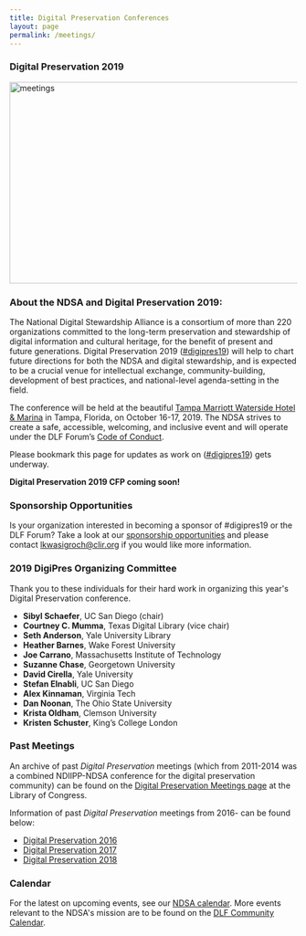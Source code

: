 ```yaml
---
title: Digital Preservation Conferences
layout: page
permalink: /meetings/
---
```


### Digital Preservation 2019

<img alt="meetings" width="710" height="353" src='{{ "/images/DLF-Forum-2019_high-res.png" | prepend: site.baseurl }}'>

### About the NDSA and Digital Preservation 2019:

The National Digital Stewardship Alliance is a consortium of more than 220 organizations committed to the long-term preservation and stewardship of digital information and cultural heritage, for the benefit of present and future generations. Digital Preservation 2019 ([#digipres19](https://twitter.com/hashtag/digipres19)) will help to chart future directions for both the NDSA and digital stewardship, and is expected to be a crucial venue for intellectual exchange, community-building, development of best practices, and national-level agenda-setting in the field.

The conference will be held at the beautiful [Tampa Marriott Waterside Hotel & Marina](https://www.marriott.com/hotels/travel/tpamc-tampa-marriott-waterside-hotel-and-marina/) in Tampa, Florida, on October 16-17, 2019. The NDSA strives to create a safe, accessible, welcoming, and inclusive event and will operate under the DLF Forum’s [Code of Conduct](https://www.diglib.org/forums/2016forum/code-of-conduct/).

Please bookmark this page for updates as work on ([#digipres19](https://twitter.com/hashtag/digipres19)) gets underway.

**Digital Preservation 2019 CFP coming soon!**


### Sponsorship Opportunities

Is your organization interested in becoming a sponsor of #digipres19 or the DLF Forum? Take a look at our  [sponsorship opportunities](https://forum2019.diglib.org/sponsorship-opportunities/) and please contact [lkwasigroch@clir.org](mailto:lkwasigroch@clir.org) if you would like more information.

### 2019 DigiPres Organizing Committee

Thank you to these individuals for their hard work in organizing this year's Digital Preservation conference.

- **Sibyl Schaefer**, UC San Diego (chair)
- **Courtney C. Mumma**, Texas Digital Library (vice chair)
- **Seth Anderson**, Yale University Library
- **Heather Barnes**, Wake Forest University
- **Joe Carrano**, Massachusetts Institute of Technology
- **Suzanne Chase**, Georgetown University
- **David Cirella**, Yale University
- **Stefan Elnabli**, UC San Diego
- **Alex Kinnaman**, Virginia Tech               
- **Dan Noonan**, The Ohio State University
- **Krista Oldham**, Clemson University
- **Kristen Schuster**, King’s College London

### Past Meetings

An archive of past *Digital Preservation* meetings (which from 2011-2014 was a combined NDIIPP-NDSA conference for the digital preservation community) can be found on the [Digital Preservation Meetings page](http://www.digitalpreservation.gov/meetings/) at the Library of Congress.

Information of past *Digital Preservation* meetings from 2016- can be found below:
* [Digital Preservation 2016](/digital-preservation-2016)
* [Digital Preservation 2017](/digital-preservation-2017)
* [Digital Preservation 2018](/digital-preservation-2018)

### Calendar

For the latest on upcoming events, see our [NDSA calendar](/calendar). More events relevant to the NDSA's mission are to be found on the [DLF Community Calendar](https://www.diglib.org/opportunities/calendar/).

